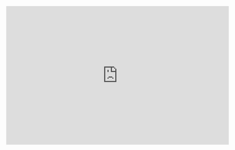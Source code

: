 <style>
  /* Remove the default grid and padding */
  .md-container {
    max-width: none;
    margin: 0;
    padding: 0;
  }
  .md-main {
    margin: 0;
    padding: 0;
  }
  .md-sidebar {
    display: none;
  }
  .md-content {
    margin: 0 auto;
    max-width: none;
    padding: 0;
    display: flex;
    justify-content: center;
    align-items: center;
    min-height: 100vh; /* Center vertically */
  }

  iframe {
    border: none; /* Remove border if any */
  }
</style>

<iframe title="POZO Report Wave & Slalom v5 Wave Only" width="600" height="373.5" src="https://app.powerbi.com/view?r=eyJrIjoiM2I4MWJhYjQtMTdmMC00OGE2LTk3MWItMzMyNTg0NTg1MTJlIiwidCI6IjRlNDc4YWIwLWFjYWUtNGRiNS1hYjA4LTQ0ZjdlOTliNDc1MiJ9" frameborder="0" allowFullScreen="true"></iframe>
